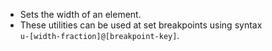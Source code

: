 * Sets the width of an element.
* These utilities can be used at set breakpoints using syntax  
`u-[width-fraction]@[breakpoint-key]`.
